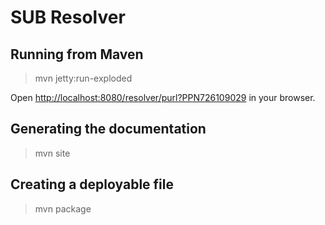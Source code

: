 SUB Resolver
============

Running from Maven
------------------
> mvn jetty:run-exploded

Open [http://localhost:8080/resolver/purl?PPN726109029](http://localhost:8080/resolver/purl?PPN726109029) in your browser.

Generating the documentation
----------------------------
> mvn site

Creating a deployable file
--------------------------
> mvn package
